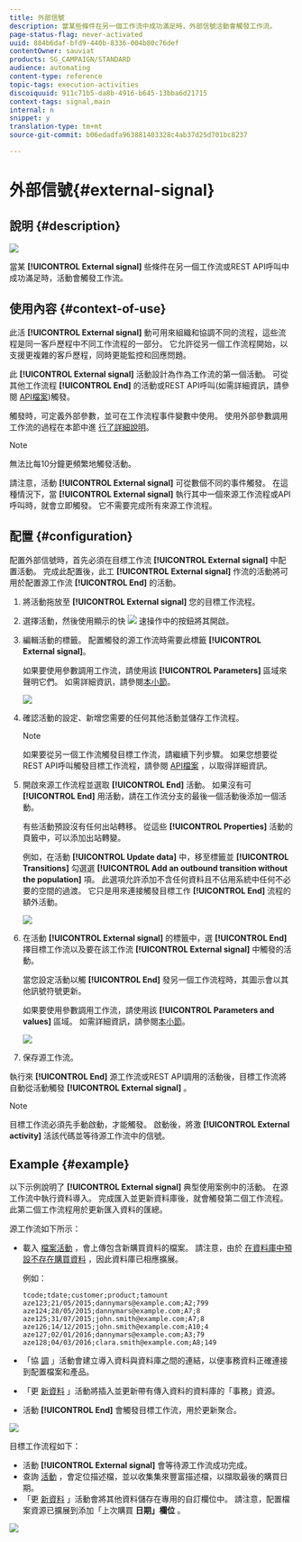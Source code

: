 ```yaml
---
title: 外部信號
description: 當某些條件在另一個工作流中成功滿足時，外部信號活動會觸發工作流。
page-status-flag: never-activated
uuid: 884b6daf-bfd9-440b-8336-004b80c76def
contentOwner: sauviat
products: SG_CAMPAIGN/STANDARD
audience: automating
content-type: reference
topic-tags: execution-activities
discoiquuid: 911c71b5-da8b-4916-b645-13bba6d21715
context-tags: signal,main
internal: n
snippet: y
translation-type: tm+mt
source-git-commit: b06edadfa963881403328c4ab37d25d701bc8237

---
```



# 外部信號{#external-signal}

## 說明 {#description}

![](assets/signal.png)

當某 **[!UICONTROL External signal]** 些條件在另一個工作流或REST API呼叫中成功滿足時，活動會觸發工作流。

## 使用內容 {#context-of-use}

此活 **[!UICONTROL External signal]** 動可用來組織和協調不同的流程，這些流程是同一客戶歷程中不同工作流程的一部分。 它允許從另一個工作流程開始，以支援更複雜的客戶歷程，同時更能監控和回應問題。

此 **[!UICONTROL External signal]** 活動設計為作為工作流的第一個活動。 可從其他工作流程 **[!UICONTROL End]** 的活動或REST API呼叫(如需詳細資訊，請參閱 [API檔案](../../api/using/managing-workflows.md))觸發。

觸發時，可定義外部參數，並可在工作流程事件變數中使用。 使用外部參數調用工作流的過程在本節中進 [行了詳細說明](../../automating/using/calling-a-workflow-with-external-parameters.md)。

>[!NOTE]
>
>無法比每10分鐘更頻繁地觸發活動。

請注意，活動 **[!UICONTROL External signal]** 可從數個不同的事件觸發。 在這種情況下，當 **[!UICONTROL External signal]** 執行其中一個來源工作流程或API呼叫時，就會立即觸發。 它不需要完成所有來源工作流程。

## 配置 {#configuration}

配置外部信號時，首先必須在目標工作流 **[!UICONTROL External signal]** 中配置活動。 完成此配置後，此工 **[!UICONTROL External signal]** 作流的活動將可用於配置源工作流 **[!UICONTROL End]** 的活動。

1. 將活動拖放至 **[!UICONTROL External signal]** 您的目標工作流程。
1. 選擇活動，然後使用顯示的快 ![](assets/edit_darkgrey-24px.png) 速操作中的按鈕將其開啟。
1. 編輯活動的標籤。 配置觸發的源工作流時需要此標籤 **[!UICONTROL External signal]**。

   如果要使用參數調用工作流，請使用該 **[!UICONTROL Parameters]** 區域來聲明它們。 如需詳細資訊，請參閱[本小節](../../automating/using/calling-a-workflow-with-external-parameters.md#declaring-the-parameters-in-the-external-signal-activity)。

   ![](assets/external_signal_configuration.png)

1. 確認活動的設定、新增您需要的任何其他活動並儲存工作流程。

   >[!NOTE]
   >
   >如果要從另一個工作流觸發目標工作流，請繼續下列步驟。 如果您想要從REST API呼叫觸發目標工作流程，請參閱 [API檔案](../../api/using/managing-workflows.md) ，以取得詳細資訊。

1. 開啟來源工作流程並選取 **[!UICONTROL End]** 活動。 如果沒有可 **[!UICONTROL End]** 用活動，請在工作流分支的最後一個活動後添加一個活動。

   有些活動預設沒有任何出站轉移。 從這些 **[!UICONTROL Properties]** 活動的頁籤中，可以添加出站轉變。

   例如，在活動 **[!UICONTROL Update data]** 中，移至標籤並 **[!UICONTROL Transitions]** 勾選選 **[!UICONTROL Add an outbound transition without the population]** 項。 此選項允許添加不含任何資料且不佔用系統中任何不必要的空間的過渡。 它只是用來連接觸發目標工作 **[!UICONTROL End]** 流程的額外活動。

   ![](assets/external_signal_empty_transition.png)

1. 在活動 **[!UICONTROL External signal]** 的標籤中，選 **[!UICONTROL End]** 擇目標工作流以及要在該工作流 **[!UICONTROL External signal]** 中觸發的活動。

   當您設定活動以觸 **[!UICONTROL End]** 發另一個工作流程時，其圖示會以其他訊號符號更新。

   如果要使用參數調用工作流，請使用該 **[!UICONTROL Parameters and values]** 區域。 如需詳細資訊，請參閱[本小節](../../automating/using/calling-a-workflow-with-external-parameters.md#defining-the-parameters-when-calling-the-workflow)。

   ![](assets/external_signal_end.png)

1. 保存源工作流。

執行來 **[!UICONTROL End]** 源工作流或REST API調用的活動後，目標工作流將自動從活動觸發 **[!UICONTROL External signal]** 。

>[!NOTE]
>
>目標工作流必須先手動啟動，才能觸發。 啟動後，將激 **[!UICONTROL External activity]** 活該代碼並等待源工作流中的信號。

## Example {#example}

以下示例說明了 **[!UICONTROL External signal]** 典型使用案例中的活動。 在源工作流中執行資料導入。 完成匯入並更新資料庫後，就會觸發第二個工作流程。 此第二個工作流程用於更新匯入資料的匯總。

源工作流如下所示：

* 載入 [檔案活動](../../automating/using/load-file.md) ，會上傳包含新購買資料的檔案。 請注意，由於 [在資料庫中預設不存在購買資料](../../developing/using/data-model-concepts.md) ，因此資料庫已相應擴展。

   例如：

   ```
   tcode;tdate;customer;product;tamount
   aze123;21/05/2015;dannymars@example.com;A2;799
   aze124;28/05/2015;dannymars@example.com;A7;8
   aze125;31/07/2015;john.smith@example.com;A7;8
   aze126;14/12/2015;john.smith@example.com;A10;4
   aze127;02/01/2016;dannymars@example.com;A3;79
   aze128;04/03/2016;clara.smith@example.com;A8;149
   ```

* 「協 [調](../../automating/using/reconciliation.md) 」活動會建立導入資料與資料庫之間的連結，以便事務資料正確連接到配置檔案和產品。
* 「更 [新資料](../../automating/using/update-data.md) 」活動將插入並更新帶有傳入資料的資料庫的「事務」資源。
* 活動 **[!UICONTROL End]** 會觸發目標工作流，用於更新聚合。

![](assets/signal_example_source1.png)

目標工作流程如下：

* 活動 **[!UICONTROL External signal]** 會等待源工作流成功完成。
* 查詢 [活動](../../automating/using/query.md#enriching-data) ，會定位描述檔，並以收集集來豐富描述檔，以擷取最後的購買日期。
* 「更 [新資料](../../automating/using/update-data.md) 」活動會將其他資料儲存在專用的自訂欄位中。 請注意，配置檔案資源已擴展到添加「上次購買 **日期」欄位** 。

![](assets/signal_example_source2.png)


